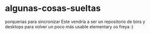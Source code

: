 # algunas-cosas-sueltas
porquerias para sincronizar
Este vendría a ser un repositorio de bins y desktops para volver un poco más usable elementary os freya
:)
